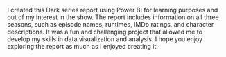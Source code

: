 I created this Dark series report using Power BI for learning purposes and out of my interest in the show. The report includes information on all three seasons, such as episode names, runtimes, IMDb ratings, and character descriptions. It was a fun and challenging project that allowed me to develop my skills in data visualization and analysis. I hope you enjoy exploring the report as much as I enjoyed creating it!
